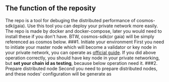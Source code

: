 The function of the reposity
---
The repo is a tool for debuging the distributed performance of cosmos-sdk(gaia). Use this tool you can deploy your private
network more easily. The repo is made by docker and docker-compose, later you would need to install these if you don't 
have. BTW, cosmos-sdk(or gaia) will be simply referenced as cosmos below.
###1. Initiate your environment
First you need to initiate your master node which will become a validator or key node in your private network, you can
operate as [official guide](https://github.com/cosmos/gaia/blob/master/docs/deploy-testnet.md). If you did above operation
correctly, you should have key node in your private networking, but **set your chain id as testing**, because below operation
need it.
###2. Prepare distributed node
Second you need to prepare distributed nodes, and these nodes' configuration will be generate as
